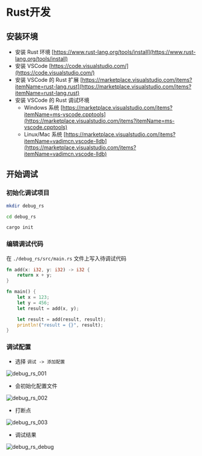 # Rust开发

## 安装环境

- 安装 Rust 环境  [https://www.rust-lang.org/tools/install](https://www.rust-lang.org/tools/install)
- 安装 VSCode [https://code.visualstudio.com/](https://code.visualstudio.com/)
- 安装 VSCode 的 Rust 扩展  [https://marketplace.visualstudio.com/items?itemName=rust-lang.rust](https://marketplace.visualstudio.com/items?itemName=rust-lang.rust)
- 安装 VSCode 的 Rust 调试环境
    - Windows 系统 [https://marketplace.visualstudio.com/items?itemName=ms-vscode.cpptools](https://marketplace.visualstudio.com/items?itemName=ms-vscode.cpptools)
    - Linux/Mac 系统 [https://marketplace.visualstudio.com/items?itemName=vadimcn.vscode-lldb](https://marketplace.visualstudio.com/items?itemName=vadimcn.vscode-lldb)

## 开始调试

### 初始化调试项目

```sh
mkdir debug_rs

cd debug_rs

cargo init
```

### 编辑调试代码

在 `./debug_rs/src/main.rs` 文件上写入待调试代码

```rust
fn add(x: i32, y: i32) -> i32 {
    return x + y;
}

fn main() {
    let x = 123;
    let y = 456;
    let result = add(x, y);

    let result = add(result, result);
    println!("result = {}", result);
}
```

### 调试配置

- 选择 `调试 -> 添加配置`

![debug_rs_001](https://user-images.githubusercontent.com/8216630/76219541-f2490980-6250-11ea-8aff-31d0151b10bc.jpg)

- 会初始化配置文件

![debug_rs_002](https://user-images.githubusercontent.com/8216630/76219550-f543fa00-6250-11ea-9cf5-1c9642b132c7.jpg)

- 打断点

![debug_rs_003](https://user-images.githubusercontent.com/8216630/76219560-fa08ae00-6250-11ea-8b22-98301b9969b1.jpg)

- 调试结果

![debug_rs_debug](https://user-images.githubusercontent.com/8216630/76219573-fecd6200-6250-11ea-818a-40e26456c96c.jpg)
